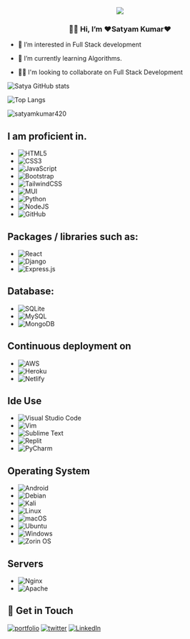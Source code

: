 
<p align="center">
  <img  src="https://www.aalpha.net/wp-content/uploads/2020/12/full-stack-development.gif" >
  
<h3 align="center"> 🙋‍♂️ Hi, I’m ❤️Satyam Kumar❤️ </h3>
  
</p>




 - 👀 I’m interested in Full Stack development

 - 🧠 I’m currently learning Algorithms.

 - 👯‍♀️ I'm looking to collaborate on Full Stack Development

![Satya GitHub stats](https://github-readme-stats.vercel.app/api?username=satyamkumar420&theme=radical)

![Top Langs](https://github-readme-stats.vercel.app/api/top-langs/?username=satyamkumar420&layout=compact&theme=radical)

<p><img src="https://github-readme-streak-stats.herokuapp.com/?user=satyamkumar420&theme=radical" alt="satyamkumar420" /></p>



## I am proficient in.
*   ![HTML5](https://img.shields.io/badge/html5-%23E0234E.svg?style=for-the-badge&logo=html5&logoColor=white)
*   ![CSS3](https://img.shields.io/badge/css3-%231572B6.svg?style=for-the-badge&logo=css3&logoColor=white)
*   ![JavaScript](https://img.shields.io/badge/javascript-%23323330.svg?style=for-the-badge&logo=javascript&logoColor=%23F7DF1E)
*   ![Bootstrap](https://img.shields.io/badge/bootstrap-%23563D7C.svg?style=for-the-badge&logo=bootstrap&logoColor=white)
*   ![TailwindCSS](https://img.shields.io/badge/tailwindcss-%2338B2AC.svg?style=for-the-badge&logo=tailwind-css&logoColor=white)
*   ![MUI](https://img.shields.io/badge/MUI-%230081CB.svg?style=for-the-badge&logo=mui&logoColor=white)
*   ![Python](https://img.shields.io/badge/python-3670A0?style=for-the-badge&logo=python&logoColor=ffdd54)
*   ![NodeJS](https://img.shields.io/badge/node.js-6DA55F?style=for-the-badge&logo=node.js&logoColor=white)
*   ![GitHub](https://img.shields.io/badge/github-%23121011.svg?style=for-the-badge&logo=github&logoColor=white)

## Packages / libraries such as:
*   ![React](https://img.shields.io/badge/react-%2320232a.svg?style=for-the-badge&logo=react&logoColor=%2361DAFB) 
*   ![Django](https://img.shields.io/badge/django-%23092E20.svg?style=for-the-badge&logo=django&logoColor=white)
*   ![Express.js](https://img.shields.io/badge/express.js-%23404d59.svg?style=for-the-badge&logo=express&logoColor=%2361DAFB)

## Database:
* 	![SQLite](https://img.shields.io/badge/sqlite-%2307405e.svg?style=for-the-badge&logo=sqlite&logoColor=white)
*   ![MySQL](https://img.shields.io/badge/mysql-%2300f.svg?style=for-the-badge&logo=mysql&logoColor=white)
*   ![MongoDB](https://img.shields.io/badge/MongoDB-%2320232a.svg?style=for-the-badge&logo=mongodb&logoColor=#00DC82)

## Continuous deployment on
*   ![AWS](https://img.shields.io/badge/AWS-%23FF9900.svg?style=for-the-badge&logo=amazon-aws&logoColor=white)
*   ![Heroku](https://img.shields.io/badge/heroku-%23430098.svg?style=for-the-badge&logo=heroku&logoColor=white)
*   ![Netlify](https://img.shields.io/badge/netlify-%23000000.svg?style=for-the-badge&logo=netlify&logoColor=#00C7B7)

## Ide Use
* ![Visual Studio Code](https://img.shields.io/badge/Visual%20Studio%20Code-0078d7.svg?style=for-the-badge&logo=visual-studio-code&logoColor=white)
* ![Vim](https://img.shields.io/badge/VIM-%2311AB00.svg?style=for-the-badge&logo=vim&logoColor=white)
* ![Sublime Text](https://img.shields.io/badge/sublime_text-%23575757.svg?style=for-the-badge&logo=sublime-text&logoColor=important)
* ![Replit](https://img.shields.io/badge/Replit-DD1200?style=for-the-badge&logo=Replit&logoColor=white)
* ![PyCharm](https://img.shields.io/badge/pycharm-143?style=for-the-badge&logo=pycharm&logoColor=black&color=black&labelColor=green)

## Operating System
* ![Android](https://img.shields.io/badge/Android-3DDC84?style=for-the-badge&logo=android&logoColor=white)
* ![Debian](https://img.shields.io/badge/Debian-D70A53?style=for-the-badge&logo=debian&logoColor=white)
* ![Kali](https://img.shields.io/badge/Kali-268BEE?style=for-the-badge&logo=kalilinux&logoColor=white)
* ![Linux](https://img.shields.io/badge/Linux-FCC624?style=for-the-badge&logo=linux&logoColor=black)
* ![macOS](https://img.shields.io/badge/mac%20os-000000?style=for-the-badge&logo=macos&logoColor=F0F0F0)
* ![Ubuntu](https://img.shields.io/badge/Ubuntu-E95420?style=for-the-badge&logo=ubuntu&logoColor=white)
* ![Windows](https://img.shields.io/badge/Windows-0078D6?style=for-the-badge&logo=windows&logoColor=white)
* ![Zorin OS](https://img.shields.io/badge/-Zorin%20OS-%2310AAEB?style=for-the-badge&logo=zorin&logoColor=white)

## Servers
* ![Nginx](https://img.shields.io/badge/nginx-%23009639.svg?style=for-the-badge&logo=nginx&logoColor=white)
* ![Apache](https://img.shields.io/badge/apache-%23D42029.svg?style=for-the-badge&logo=apache&logoColor=white)


## 🔗 Get in Touch
[![portfolio](https://img.shields.io/badge/my_portfolio-000?style=for-the-badge&logo=ko-fi&logoColor=white)](https://satyamkumar420.github.io/Portfolio/)
[![twitter](https://img.shields.io/badge/twitter-1DA1F2?style=for-the-badge&logo=twitter&logoColor=white)](https://twitter.com/SatyaG53746875)
[![LinkedIn](https://img.shields.io/badge/linkedin-1DA1F2?style=for-the-badge&logo=linkedin&logoColor=white)](https://www.linkedin.com/in/satyam-kumar-3b71aa205/)


